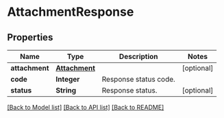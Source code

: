 
# AttachmentResponse


## Properties
Name | Type | Description | Notes
------------ | ------------- | ------------- | -------------
**attachment** | [**Attachment**](Attachment.md) |  | [optional]
**code** | **Integer** | Response status code. | 
**status** | **String** | Response status. | [optional]


[[Back to Model list]](../../README.md#documentation-for-models) [[Back to API list]](../../README.md#documentation-for-api-endpoints) [[Back to README]](../../README.md)


